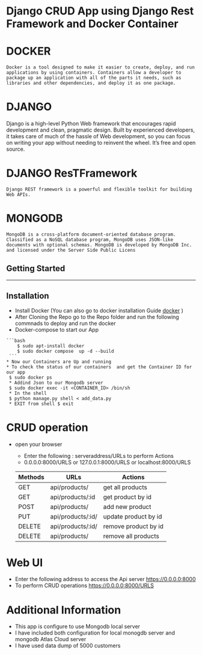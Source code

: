 # Django CRUD App using Django Rest Framework and Docker Container
# DOCKER 
   
    Docker is a tool designed to make it easier to create, deploy, and run applications by using containers. Containers allow a developer to package up an application with all of the parts it needs, such as libraries and other dependencies, and deploy it as one package.

# DJANGO

  Django is a high-level Python Web framework that encourages rapid development and clean, pragmatic design. Built by experienced developers, it takes care of much of the hassle of Web development, so you can focus on writing your app without needing to reinvent the wheel. It’s free and open source.

# DJANGO ResTFramework
    Django REST framework is a powerful and flexible toolkit for building Web APIs.

# MONGODB 
  
    MongoDB is a cross-platform document-oriented database program. Classified as a NoSQL database program, MongoDB uses JSON-like documents with optional schemas. MongoDB is developed by MongoDB Inc. and licensed under the Server Side Public Licens


 Getting Started
 ---------------
 ---------------
 Installation 
 ------------
   * Install Docker  (You can also go to docker installation Guide  [docker](https://docs.docker.com/engine/) )
   * After Cloning the Repo go to the Repo folder and run the following commnads to deploy and run the docker 
   * Docker-compose to start our App
    
     
   
    ```bash
        $ sudo apt-install docker
        $ sudo docker compose  up -d --build
     ```
    * Now our Containers are Up and running
    * To check the status of our containers  and get the Container ID for our app
     $ sudo docker ps 
     * Addind Json to our Mongodb server
     $ sudo docker exec -it <CONTAINER_ID> /bin/sh
     * In the shell
     $ python manage.py shell < add_data.py
     * EXIT from shell $ exit


  # CRUD operation 

  * open your browser 
     * Enter the following : 
        serveraddress/URLs  to perform Actions
    * 0.0.0.0:8000/URLS or 127.0.0.1:8000/URLS or localhost:8000/URLS

    |Methods | URLs             | Actions              |
    | ---    | -----------      | -------------------- |
    | GET    |	api/products/    |	get all products   | 
    | GET	 | api/products/:id |	get product by id  |
    | POST	 | api/products/    |	add new product    |
    | PUT	 | api/products/:id/| update product by id |
    | DELETE | api/products/:id/| remove product by id |
    | DELETE | api/products/ 	| remove all products  |
 # Web UI
  * Enter the following address to access the Api server
    https://0.0.0.0:8000  
  * To perform CRUD operations
    https://0.0.0.0:8000/URLS 
  
 

# Additional Information
 * This app is configure to use Mongodb local server
 * I have included both configuration for local monogdb server and mongodb Atlas Cloud server
 * I have used data dump of 5000 customers 
   


 
 

